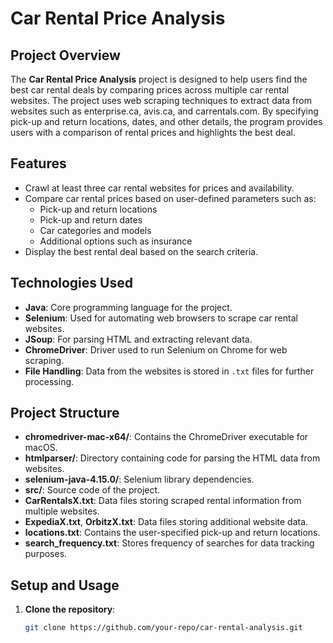 # Car Rental Price Analysis

## Project Overview
The **Car Rental Price Analysis** project is designed to help users find the best car rental deals by comparing prices across multiple car rental websites. The project uses web scraping techniques to extract data from websites such as enterprise.ca, avis.ca, and carrentals.com. By specifying pick-up and return locations, dates, and other details, the program provides users with a comparison of rental prices and highlights the best deal.

## Features
- Crawl at least three car rental websites for prices and availability.
- Compare car rental prices based on user-defined parameters such as:
  - Pick-up and return locations
  - Pick-up and return dates
  - Car categories and models
  - Additional options such as insurance
- Display the best rental deal based on the search criteria.

## Technologies Used
- **Java**: Core programming language for the project.
- **Selenium**: Used for automating web browsers to scrape car rental websites.
- **JSoup**: For parsing HTML and extracting relevant data.
- **ChromeDriver**: Driver used to run Selenium on Chrome for web scraping.
- **File Handling**: Data from the websites is stored in `.txt` files for further processing.

## Project Structure
- **chromedriver-mac-x64/**: Contains the ChromeDriver executable for macOS.
- **htmlparser/**: Directory containing code for parsing the HTML data from websites.
- **selenium-java-4.15.0/**: Selenium library dependencies.
- **src/**: Source code of the project.
- **CarRentalsX.txt**: Data files storing scraped rental information from multiple websites.
- **ExpediaX.txt**, **OrbitzX.txt**: Data files storing additional website data.
- **locations.txt**: Contains the user-specified pick-up and return locations.
- **search_frequency.txt**: Stores frequency of searches for data tracking purposes.

## Setup and Usage
1. **Clone the repository**:
   ```bash
   git clone https://github.com/your-repo/car-rental-analysis.git
